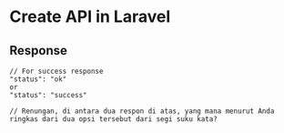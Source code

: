 # Create API in Laravel

## Response
```
// For success response
"status": "ok"
or
"status": "success"

// Renungan, di antara dua respon di atas, yang mana menurut Anda 
ringkas dari dua opsi tersebut dari segi suku kata?
```